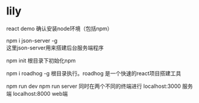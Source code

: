 # lily
react demo
确认安装node环境（包括npm）

npm i json-server -g    
这里json-server用来搭建后台服务端程序

npm init 
根目录下初始化npm 

npm i roadhog -g
根目录执行。roadhog 是一个快速的react项目搭建工具

npm run dev 
npm run server
同时在两个不同的终端进行
localhost:3000 服务端
localhost:8000 web端
